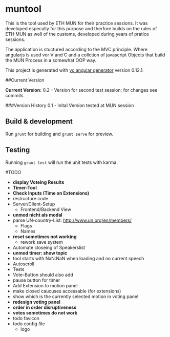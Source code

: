 # muntool

This is the tool used by ETH MUN for their practice sessions. It was developed especally for this purpose and therfore builds on the rules of ETH MUN as well of the customs, developed during years of pratice sessions.

The application is stuctured according to the MVC principle. Where angularjs is used vor V and C and a collction of javascript Objects that build the MUN Process in a somewhat OOP way.

This project is generated with [yo angular generator](https://github.com/yeoman/generator-angular)
version 0.12.1.

##Current Version

**Current Version:** 0.2 - Version for second test session; for changes see commits

###Version History
0.1 - Inital Version tested at MUN session

## Build & development

Run `grunt` for building and `grunt serve` for preview.

## Testing

Running `grunt test` will run the unit tests with karma.


#TODO
- **display Voteing Results**
- **Timer-Tool**
- **Check Inputs (Time on Extensions)**
- restructure code
- Server/Client-Setup
	- Frontend/Backend View
- **unmod nicht als modal**
- parse UN-country-List: http://www.un.org/en/members/
	- Flags
	- Names
- **reset sometimes not working**
	- rework save system
- Automate closeing of Speakerslist
- **unmod timer: show topic**
- tool starts with NaN:NaN when loading and no current speech
- Autoscroll
- Tests
- Vote-Button should also add
- pause button for timer
- Add Extension to motion panel
- make closed caucuses accessable (for extensions)
- show which is the currently selected motion in voting panel
- **redesign voting panel**
- **order in order disruptiveness**
- **votes sometimes do not work**
- todo favicon
- todo config file
	- logo